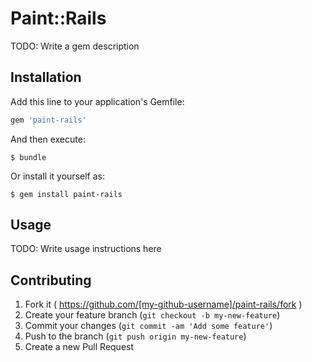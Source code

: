 # Paint::Rails

TODO: Write a gem description

## Installation

Add this line to your application's Gemfile:

```ruby
gem 'paint-rails'
```

And then execute:

    $ bundle

Or install it yourself as:

    $ gem install paint-rails

## Usage

TODO: Write usage instructions here

## Contributing

1. Fork it ( https://github.com/[my-github-username]/paint-rails/fork )
2. Create your feature branch (`git checkout -b my-new-feature`)
3. Commit your changes (`git commit -am 'Add some feature'`)
4. Push to the branch (`git push origin my-new-feature`)
5. Create a new Pull Request
